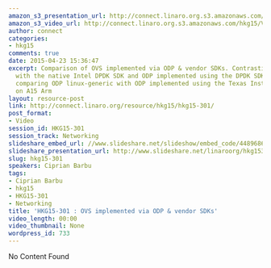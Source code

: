 ```yaml
---
amazon_s3_presentation_url: http://connect.linaro.org.s3.amazonaws.com/hkg15/Videos/02-11-Wednesday/HKG15-301.pdf
amazon_s3_video_url: http://connect.linaro.org.s3.amazonaws.com/hkg15/Videos/02-11-Wednesday/HKG15-301+OVS+implemented+via+ODP+%26+vendor+SDKs.mp4
author: connect
categories:
- hkg15
comments: true
date: 2015-04-23 15:36:47
excerpt: Comparison of OVS implemented via ODP & vendor SDKs. Contrasting ODP linux-generic
  with the native Intel DPDK SDK and ODP implemented using the DPDK SDK on X86. Additionally
  comparing ODP linux-generic with ODP implemented using the Texas Instruments SDK
  on A15 Arm
layout: resource-post
link: http://connect.linaro.org/resource/hkg15/hkg15-301/
post_format:
- Video
session_id: HKG15-301
session_track: Networking
slideshare_embed_url: //www.slideshare.net/slideshow/embed_code/44896866
slideshare_presentation_url: http://www.slideshare.net/linaroorg/hkg15301-ovs-implemented-via-odp-vendor-sdks
slug: hkg15-301
speakers: Ciprian Barbu
tags:
- Ciprian Barbu
- hkg15
- HKG15-301
- Networking
title: 'HKG15-301 : OVS implemented via ODP & vendor SDKs'
video_length: 00:00
video_thumbnail: None
wordpress_id: 733
---
```


No Content Found